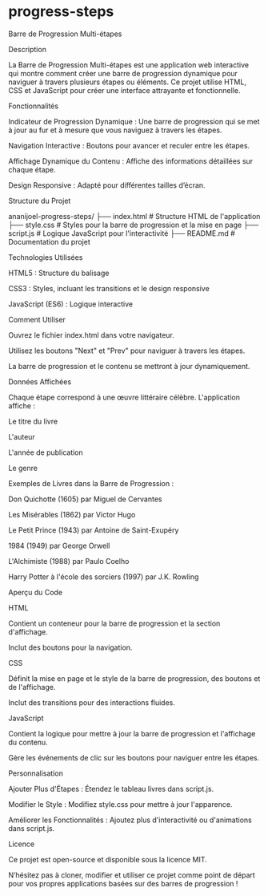 # progress-steps
Barre de Progression Multi-étapes

Description

La Barre de Progression Multi-étapes est une application web interactive qui montre comment créer une barre de progression dynamique pour naviguer à travers plusieurs étapes ou éléments. Ce projet utilise HTML, CSS et JavaScript pour créer une interface attrayante et fonctionnelle.

Fonctionnalités

Indicateur de Progression Dynamique : Une barre de progression qui se met à jour au fur et à mesure que vous naviguez à travers les étapes.

Navigation Interactive : Boutons pour avancer et reculer entre les étapes.

Affichage Dynamique du Contenu : Affiche des informations détaillées sur chaque étape.

Design Responsive : Adapté pour différentes tailles d’écran.

Structure du Projet

ananijoel-progress-steps/
├── index.html     # Structure HTML de l'application
├── style.css      # Styles pour la barre de progression et la mise en page
├── script.js      # Logique JavaScript pour l'interactivité
├── README.md      # Documentation du projet

Technologies Utilisées

HTML5 : Structure du balisage

CSS3 : Styles, incluant les transitions et le design responsive

JavaScript (ES6) : Logique interactive

Comment Utiliser

Ouvrez le fichier index.html dans votre navigateur.

Utilisez les boutons "Next" et "Prev" pour naviguer à travers les étapes.

La barre de progression et le contenu se mettront à jour dynamiquement.

Données Affichées

Chaque étape correspond à une œuvre littéraire célèbre. L'application affiche :

Le titre du livre

L'auteur

L'année de publication

Le genre

Exemples de Livres dans la Barre de Progression :

Don Quichotte (1605) par Miguel de Cervantes

Les Misérables (1862) par Victor Hugo

Le Petit Prince (1943) par Antoine de Saint-Exupéry

1984 (1949) par George Orwell

L'Alchimiste (1988) par Paulo Coelho

Harry Potter à l'école des sorciers (1997) par J.K. Rowling

Aperçu du Code

HTML

Contient un conteneur pour la barre de progression et la section d'affichage.

Inclut des boutons pour la navigation.

CSS

Définit la mise en page et le style de la barre de progression, des boutons et de l'affichage.

Inclut des transitions pour des interactions fluides.

JavaScript

Contient la logique pour mettre à jour la barre de progression et l'affichage du contenu.

Gère les événements de clic sur les boutons pour naviguer entre les étapes.

Personnalisation

Ajouter Plus d'Étapes : Étendez le tableau livres dans script.js.

Modifier le Style : Modifiez style.css pour mettre à jour l'apparence.

Améliorer les Fonctionnalités : Ajoutez plus d'interactivité ou d'animations dans script.js.

Licence

Ce projet est open-source et disponible sous la licence MIT.

N’hésitez pas à cloner, modifier et utiliser ce projet comme point de départ pour vos propres applications basées sur des barres de progression !

